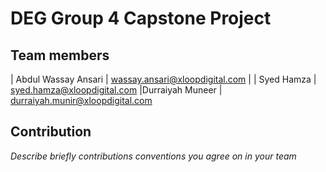 # DEG Group 4 Capstone Project 


## Team members 

| Abdul Wassay Ansari | wassay.ansari@xloopdigital.com |
| Syed Hamza | syed.hamza@xloopdigital.com
|Durraiyah Muneer | durraiyah.munir@xloopdigital.com

## Contribution 

 _Describe briefly contributions conventions you agree on in your team_

